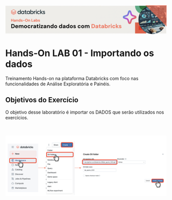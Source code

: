 <img src="https://raw.githubusercontent.com/Databricks-BR/lab_agosto_2025/main/images/head_lab.png">

# Hands-On LAB 01 - Importando os dados

Treinamento Hands-on na plataforma Databricks com foco nas funcionalidades de Análise Exploratória e Painéis.


## Objetivos do Exercício

O objetivo desse laboratório é importar os DADOS que serão utilizados nos exercícios.
</br></br></br>


<img src="https://raw.githubusercontent.com/Databricks-BR/lab_agosto_2025/main/images/lab1_import.png">






